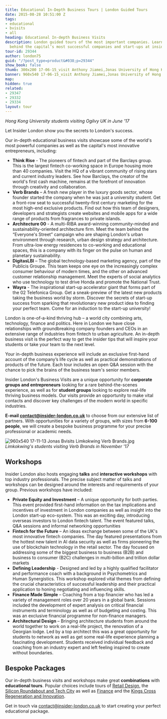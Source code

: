 ```yaml
---
title: Educational In-Depth Business Tours | London Guided Tours
date: 2015-08-28 10:51:00 Z
tags:
- educational
- bvisits
- all
heading: Educational In-depth Business Visits
description: London guided tours of the most important companies. Learn the secrets
  behind the capital’s most successful companies and start-ups at insider-london.co.uk.
tour-id: 29344
author: london75
guid: "/?post_type=product&#038;p=29344"
show_book: false
thumb: 300x200 17-06-15_visit Anthony Jiamei,Jonas University of Hong Kong.jpg
banner: 960x540 17-06-15_visit Anthony Jiamei,Jonas University of Hong Kong.jpg
map: 
hidden: true
related:
- 29347
- 29332
- 29334
layout: tour
---
```


*Hong Kong University students visiting Ogilvy UK in June '17*

Let Insider London show you the secrets to London's success. 

Our in-depth educational business visits showcase some of the world's most powerful companies as well as the capital's most innovative entrepreneurs, including:

- **Think Rise** - The pioneers of fintech and part of the Barclays group. This is the largest fintech co-working space in Europe housing more than 40 companies. Visit the HQ of a vibrant community of rising stars and current industry leaders. See how Barclays, the creator of the world's first cash machine, remains at the forefront of innovation through creativity and collaboration. 
- **Verb Brands** – A fresh new player in the luxury goods sector, whose founder started the company when he was just a university student. Get a front-row seat to successful twenty-first century marketing for the most high-end exclusive products. Find out how this team of designers, developers and strategists create websites and mobile apps for a wide range of products from fragrances to private islands. 
- **Architecture 00** - A  multi-RIBA award-winning community-minded and sustainability-oriented architecture firm. Meet the team behind the “Everyone's Street” campaign who are shaping London's urban environment through research, urban design strategy and architecture. From ultra-low energy residences to co-working and educational spaces, this is a company with its finger on the pulse on human and planetary sustainability.
- **DigitasLBI** – The global technology-based marketing agency, part of the Publicis Groupe. This team keeps one eye on the increasingly complex consumer behaviour of modern times, and the other on advanced customer relationship management. Meet the experts of social analytics who use technology to test drive Honda and promote the National Trust.
- **Wayra**  - The inspirational start-up accelerator giant that forms part of the 02 Telefonica Group. Get a sneak-preview of the latest new products taking the business world by storm.  Discover the secrets of start-up success from sparking that revolutionary new product idea to finding your perfect team. Come for an induction to the start-up university!

London is one-of-a-kind thriving hub – a world city combining arts, technology, finance and politics.  Here in London we have close relationships with groundbreaking company founders and CEOs in an extensive range of industries from fintech to urban agriculture. An in-depth business visit is the perfect way to get the insider tips that will inspire your students or take your team to the next level.

Your in-depth business experience will include an exclusive first-hand account of the company’s life cycle as well as practical demonstrations of products of the future. Each tour includes an open Q&A session with the chance to pick the brains of the business team's senior members.

Insider London's Business Visits are a unique opportunity for **corporate groups and entrepreneurs** looking for a rare behind-the-scenes experience, as well as for **student groups** looking to explore real-life thriving business models. Our visits provide an opportunity to make vital contacts and discover key challenges of the modern world in specific industries. 

**E-mail [contact@insider-london.co.uk](mailto:contact@insider-london.co.uk)** to choose from our extensive list of partners. With opportunities for a variety of groups, with sizes from **6-100 people**, we will create a bespoke business programme for your precise professional or academic needs. 

![960x540 17-11-13 Jonas Bvisits Limkokwing Verb Brands.jpg](/uploads/960x540%2017-11-13%20Jonas%20Bvisits%20Limkokwing%20Verb%20Brands.jpg)
*Limkokwing's students visiting Verb Brands in November '17*

## Workshops
Insider London also hosts engaging **talks** and **interactive workshops** with top industry professionals. The precise subject matter of talks and workshops can be designed around the interests and requirements of your group. Previous workshops have included:

- **Private Equity and Investment** – A unique opportunity for both parties. This event provided first-hand information on the tax implications and incentives of investment in London companies as well as insight into the London start-up eco-system. This was an exciting day, introducing overseas investors to London fintech talent. The event featured talks, Q&A sessions and informal networking opportunities
- **Fintech for the Future** – An ideas exchange between some of the UK's most innovative fintech companies. The day featured presentations from the hottest new talent in AI data security as well as firms pioneering the use of blockchain technology in the retail sector. The day focused on addressing some of the biggest business to business (B2B) and business to consumer (B2C) challenges in multi-billion and trillion dollar markets
- **Defining Leadership** - Designed and led by a highly qualified facilitator and performance coach with a background in Psychometrics and Human Synergistics. This workshop explored vital themes from defining the crucial characteristics of successful leadership and their practical application to honing negotiating and influencing skills. 
- **Finance Made Simple** – Coaching from a top financier who has led a variety of management roles over 20 years in a global bank. Sessions included the development of expert analysis on critical financial instruments and terminology as well as of budgeting and costing. This was an exclusive financial programme for non-finance managers. 
- **Architectural Design** – Bringing architecture students from around the world together to work on a real-life project, the renovation of a Georgian lodge. Led by a top architect this was a great opportunity for students to network as well as get some real-life experience planning a fascinating development. Students received individual feedback and coaching from an industry expert and left feeling inspired to create without boundaries. 

## Bespoke Packages
Our in-depth business visits and workshops make great **combinations** with **educational tours**. Popular choices include tours of [Retail Design](https://www.insider-london.co.uk/tours/retail-design/), the [Silicon Roundabout and Tech City](https://www.insider-london.co.uk/tours/silicon-roundabout-and-tech-city-tour/) as well as [Finance](https://www.insider-london.co.uk/tours/london-finance-walking-tour/) and the [Kings Cross Regeneration and Innovation](https://www.insider-london.co.uk/tours/kings-cross-regeneration/).  
 
Get in touch via [contact@insider-london.co.uk](mailto:contact@insider-london.co.uk) to start creating your perfect educational package. 